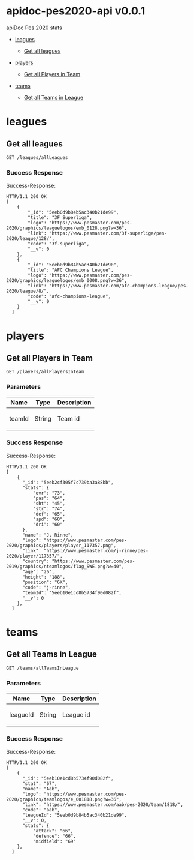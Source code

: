# apidoc-pes2020-api v0.0.1

apiDoc Pes 2020 stats

- [leagues](#leagues)
	- [Get all leagues](#get-all-leagues)
	
- [players](#players)
	- [Get all Players in Team](#get-all-players-in-team)
	
- [teams](#teams)
	- [Get all Teams in League](#get-all-teams-in-league)
	


# leagues

## Get all leagues



	GET /leagues/allLeagues


### Success Response

Success-Response:

```
HTTP/1.1 200 OK
[
    {
        "_id": "5eeb0d9b84b5ac340b21de99",
        "title": "3F Superliga",
        "logo": "https://www.pesmaster.com/pes-2020/graphics/leaguelogos/emb_0128.png?w=36",
        "link": "https://www.pesmaster.com/3f-superliga/pes-2020/league/128/",
        "code": "3f-superliga",
        "__v": 0
    },
    {
        "_id": "5eeb0d9b84b5ac340b21de90",
        "title": "AFC Champions League",
        "logo": "https://www.pesmaster.com/pes-2020/graphics/leaguelogos/emb_0008.png?w=36",
        "link": "https://www.pesmaster.com/afc-champions-league/pes-2020/league/8/",
        "code": "afc-champions-league",
        "__v": 0
    }
  ]
```
# players

## Get all Players in Team



	GET /players/allPlayersInTeam


### Parameters

| Name    | Type      | Description                          |
|---------|-----------|--------------------------------------|
| teamId			| String			|  <p>Team id</p>							|

### Success Response

Success-Response:

```
HTTP/1.1 200 OK
[
    {
      "_id": "5eeb2cf305f7c739ba3a88bb",
      "stats": {
          "ovr": "73",
          "pas": "64",
          "sht": "45",
          "str": "74",
          "def": "65",
          "spd": "60",
          "dri": "60"
      },
      "name": "J. Rinne",
      "logo": "https://www.pesmaster.com/pes-2020/graphics/players/player_117357.png",
      "link": "https://www.pesmaster.com/j-rinne/pes-2020/player/117357/",
      "country": "https://www.pesmaster.com/pes-2019/graphics/nteamlogos/flag_SWE.png?w=40",
      "age": "26",
      "height": "188",
      "position": "GK",
      "code": "j-rinne",
      "teamId": "5eeb10e1cd8b5734f90d082f",
      "__v": 0
    },
  ]
```
# teams

## Get all Teams in League



	GET /teams/allTeamsInLeague


### Parameters

| Name    | Type      | Description                          |
|---------|-----------|--------------------------------------|
| leagueId			| String			|  <p>League id</p>							|

### Success Response

Success-Response:

```
HTTP/1.1 200 OK
[
    {
      "_id": "5eeb10e1cd8b5734f90d082f",
      "stat": "67",
      "name": "Aab",
      "logo": "https://www.pesmaster.com/pes-2020/graphics/teamlogos/e_001818.png?w=36",
      "link": "https://www.pesmaster.com/aab/pes-2020/team/1818/",
      "code": "aab",
      "leagueId": "5eeb0d9b84b5ac340b21de99",
      "__v": 0,
      "stats": {
          "attack": "66",
          "defence": "66",
          "midfield": "69"
    },
  ]
```

